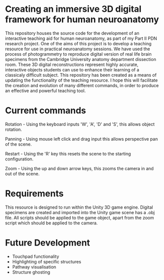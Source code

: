 # Creating an immersive 3D digital framework for human neuroanatomy
This repository houses the source code for the development of an interactive teaching aid for human neuroanatomy, as part of my Part II PDN research project. One of the aims of this project is to develop a teaching resource for use in practical neuroanatomy sessions. We have used the process of photogrammetry to reproduce digital version of real life brain specimens from the Cambridge University anatomy department dissection room. These 3D digital reconstructions represent highly accurate, interactive objects students can use to enhance their learning of a classicaly difficult subject. This repository has been created as a means of updating the functionality of the teaching resource. I hope this will facilitate the creation and evolution of many different commands, in order to produce an effective and powerful teaching tool. 

# Current commands
Rotation - Using the keyboard inputs 'W', 'A', 'D' and 'S', this allows object rotation. 

Panning - Using mouse left click and drag input this allows perspective pan of the scene. 

Restart - Using the 'R' key this resets the scene to the starting configuration. 

Zoom - Using the up and down arrow keys, this zooms the camera in and out of the scene. 

# Requirements
This resource is designed to run within the Unity 3D game engine. Digital specimens are created and imported into the Unity game scene has a .obj file. All scripts should be applied to the game object, apart from the zoom script which should be applied to the camera. 


# Future Development 
 - Touchpad functionality 
 - Highlighting of specific structures
 - Pathway visualisation
 - Structure ghosting
